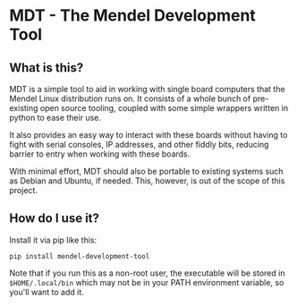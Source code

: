 MDT - The Mendel Development Tool
=================================

## What is this?

MDT is a simple tool to aid in working with single board computers that the
Mendel Linux distribution runs on. It consists of a whole bunch of pre-existing
open source tooling, coupled with some simple wrappers written in python to ease
their use.

It also provides an easy way to interact with these boards without having to
fight with serial consoles, IP addresses, and other fiddly bits, reducing
barrier to entry when working with these boards.

With minimal effort, MDT should also be portable to existing systems such as
Debian and Ubuntu, if needed. This, however, is out of the scope of this
project.

## How do I use it?

Install it via pip like this:

```
pip install mendel-development-tool
```

Note that if you run this as a non-root user, the executable will be stored in
`$HOME/.local/bin` which may not be in your PATH environment variable, so you'll
want to add it.
